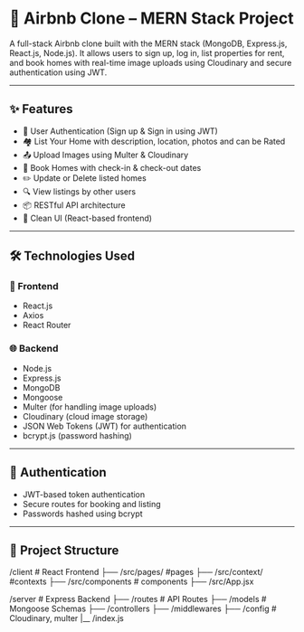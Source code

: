 # 🏡 Airbnb Clone – MERN Stack Project

A full-stack Airbnb clone built with the MERN stack (MongoDB, Express.js, React.js, Node.js). It allows users to sign up, log in, list properties for rent, and book homes with real-time image uploads using Cloudinary and secure authentication using JWT.

---

## ✨ Features

- 🔐 User Authentication (Sign up & Sign in using JWT)
- 🏘️ List Your Home with description, location, photos and can be Rated 
- 📤 Upload Images using Multer & Cloudinary
- 📅 Book Homes with check-in & check-out dates
- ✏️ Update or Delete listed homes
- 🔍 View listings by other users
- 📦 RESTful API architecture
- 📄 Clean UI (React-based frontend)

---

## 🛠️ Technologies Used

### 🚀 Frontend
- React.js
- Axios
- React Router

### 🌐 Backend
- Node.js
- Express.js
- MongoDB
- Mongoose
- Multer (for handling image uploads)
- Cloudinary (cloud image storage)
- JSON Web Tokens (JWT) for authentication
- bcrypt.js (password hashing)

---

## 🔐 Authentication

- JWT-based token authentication
- Secure routes for booking and listing
- Passwords hashed using bcrypt

---

## 📁 Project Structure

/client # React Frontend
├── /src/pages/ #pages
├── /src/context/ #contexts
├── /src/components # components
├── /src/App.jsx

/server # Express Backend
├── /routes # API Routes
├── /models # Mongoose Schemas
├── /controllers
├── /middlewares
├── /config # Cloudinary, multer 
|__ /index.js